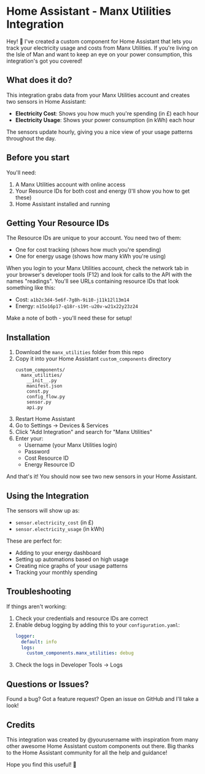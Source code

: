 # Home Assistant - Manx Utilities Integration

Hey! 👋 I've created a custom component for Home Assistant that lets you track your electricity usage and costs from Manx Utilities. If you're living on the Isle of Man and want to keep an eye on your power consumption, this integration's got you covered!

## What does it do?

This integration grabs data from your Manx Utilities account and creates two sensors in Home Assistant:
- **Electricity Cost**: Shows you how much you're spending (in £) each hour
- **Electricity Usage**: Shows your power consumption (in kWh) each hour

The sensors update hourly, giving you a nice view of your usage patterns throughout the day.

## Before you start

You'll need:
1. A Manx Utilities account with online access
2. Your Resource IDs for both cost and energy (I'll show you how to get these)
3. Home Assistant installed and running

## Getting Your Resource IDs

The Resource IDs are unique to your account. You need two of them:
- One for cost tracking (shows how much you're spending)
- One for energy usage (shows how many kWh you're using)

When you login to your Manx Utilities account, check the network tab in your browser's developer tools (F12) and look for calls to the API with the names "readings". You'll see URLs containing resource IDs that look something like this:
- Cost: `a1b2c3d4-5e6f-7g8h-9i10-j11k12l13m14`
- Energy: `n15o16p17-q18r-s19t-u20v-w21x22y23z24`

Make a note of both - you'll need these for setup!

## Installation

1. Download the `manx_utilities` folder from this repo
2. Copy it into your Home Assistant `custom_components` directory
   ```
   custom_components/
     manx_utilities/
       __init__.py
       manifest.json
       const.py
       config_flow.py
       sensor.py
       api.py
   ```
3. Restart Home Assistant
4. Go to Settings → Devices & Services
5. Click "Add Integration" and search for "Manx Utilities"
6. Enter your:
   - Username (your Manx Utilities login)
   - Password
   - Cost Resource ID
   - Energy Resource ID

And that's it! You should now see two new sensors in your Home Assistant.

## Using the Integration

The sensors will show up as:
- `sensor.electricity_cost` (in £)
- `sensor.electricity_usage` (in kWh)

These are perfect for:
- Adding to your energy dashboard
- Setting up automations based on high usage
- Creating nice graphs of your usage patterns
- Tracking your monthly spending

## Troubleshooting

If things aren't working:

1. Check your credentials and resource IDs are correct
2. Enable debug logging by adding this to your `configuration.yaml`:
   ```yaml
   logger:
     default: info
     logs:
       custom_components.manx_utilities: debug
   ```
3. Check the logs in Developer Tools → Logs

## Questions or Issues?

Found a bug? Got a feature request? Open an issue on GitHub and I'll take a look! 

## Credits

This integration was created by @yourusername with inspiration from many other awesome Home Assistant custom components out there. Big thanks to the Home Assistant community for all the help and guidance!

Hope you find this useful! 🚀
